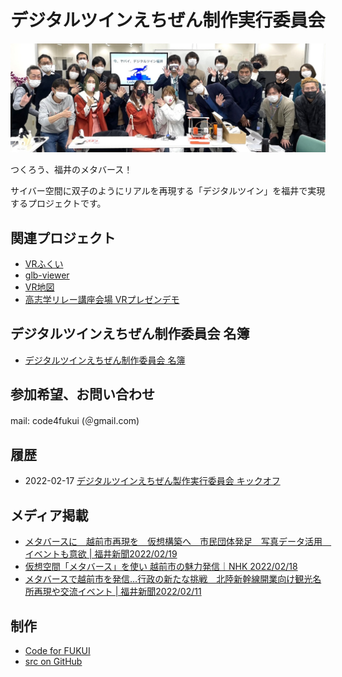 # デジタルツインえちぜん制作実行委員会

![初回MTG](digitaltwin1.jpg)

つくろう、福井のメタバース！

サイバー空間に双子のようにリアルを再現する「デジタルツイン」を福井で実現するプロジェクトです。

## 関連プロジェクト

- [VRふくい](https://code4fukui.github.io/vr-fukui/)
- [glb-viewer](https://code4fukui.github.io/glb-viewer/)
- [VR地図](https://github.com/code4fukui/vrmap/)
- [高志学リレー講座会場 VRプレゼンデモ](https://fukuno.jig.jp/3509)

## デジタルツインえちぜん制作委員会 名簿

- [デジタルツインえちぜん制作委員会 名簿](members.csv)

## 参加希望、お問い合わせ

mail: code4fukui (＠gmail.com)

## 履歴

- 2022-02-17 [デジタルツインえちぜん製作実行委員会 キックオフ](https://fukuno.jig.jp/3494)

## メディア掲載

- [メタバースに　越前市再現を　仮想構築へ　市民団体発足　写真データ活用　イベントも意欲 | 福井新聞2022/02/19](https://www.fukuishimbun.co.jp/articles/-/1491571)
- [仮想空間「メタバース」を使い 越前市の魅力発信｜NHK 2022/02/18](https://www3.nhk.or.jp/lnews/fukui/20220218/3050010440.html)
- [メタバースで越前市を発信…行政の新たな挑戦　北陸新幹線開業向け観光名所再現や交流イベント | 福井新聞2022/02/11](https://www.fukuishimbun.co.jp/articles/-/1491571)

## 制作

- [Code for FUKUI](..)
- [src on GitHub](https://github.com/code4fukui/code4fukui.github.io/blob/master/digitaltwin/index.md)
